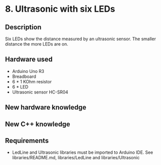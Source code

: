 # 8. Ultrasonic with six LEDs

## Description
Six LEDs show the distance measured by an ultrasonic sensor. The smaller distance the more LEDs are on.

## Hardware used
* Arduino Uno R3
* Breadboard
* 6 * 1 KOhm resistor
* 6 * LED
* Ultrasonic sensor HC-SR04

## New hardware knowledge

## New C++ knowledge

## Requirements
* LedLine and Ultrasonic libraries must be imported to Arduino IDE. See libraries/README.md, libraries/LedLine and 
libraries/Ultrasonic






